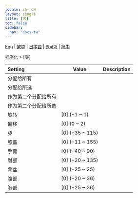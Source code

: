 ```yaml
---
locale: zh-rCN
layout: single
title: [零]
toc: false
sidebar:
  nav: "docs-tw"
---
```

[Eng](/dancexr/menu/2025.4/motion/zero) | [繁中](/tw/dancexr/menu/2025.4/motion/zero) | [日本語](/jp/dancexr/menu/2025.4/motion/zero) | [한국어](/kr/dancexr/menu/2025.4/motion/zero) | [简中](/zh/dancexr/menu/2025.4/motion/zero)

[程序化](../menu#程序化) > [零]



| Setting | Value | Description |
| :--- | --- | :--- |
|<nobr>分配给所有</nobr>|| 
|<nobr>分配给所选</nobr>|| 
|<nobr>作为第二个分配给所有</nobr>|| 
|<nobr>作为第二个分配给所选</nobr>|| 
|<nobr>旋转</nobr>| [0] (-1 ~ 1) | 
|<nobr>偏移</nobr>| [0] (0 ~ 2) | 
|<nobr>腿</nobr>| [0] (-35 ~ 115) | 
|<nobr>膝盖</nobr>| [0] (-11 ~ 155) | 
|<nobr>手臂</nobr>| [0] (-40 ~ 90) | 
|<nobr>肘部</nobr>| [0] (-20 ~ 135) | 
|<nobr>骨盆</nobr>| [0] (-25 ~ 25) | 
|<nobr>腹部</nobr>| [0] (-20 ~ 36) | 
|<nobr>胸部</nobr>| [0] (-25 ~ 36) | 
